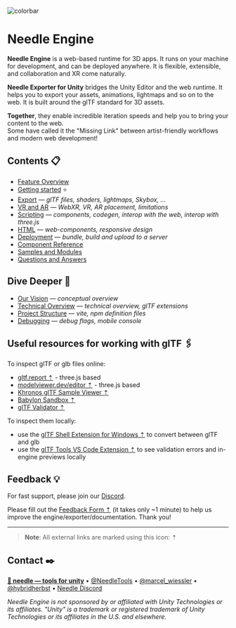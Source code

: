 ![colorbar](https://user-images.githubusercontent.com/5083203/180309860-542e6882-163c-4e11-9555-2c669ad72472.png)

# Needle Engine

**Needle Engine** is a web-based runtime for 3D apps. It runs on your machine for development, and can be deployed anywhere. It is flexible, extensible, and collaboration and XR come naturally.  

**Needle Exporter for Unity** bridges the Unity Editor and the web runtime. It helps you to export your assets, animations, lightmaps and so on to the web. It is built around the glTF standard for 3D assets.  

**Together**, they enable incredible iteration speeds and help you to bring your content to the web.  
Some have called it the "Missing Link" between artist-friendly workflows and modern web development!

## Contents 📋
- [Feature Overview](./documentation/features-overview.md)
- [Getting started](./documentation/getting-started.md) ⭐
- [Export](./documentation/export.md) — *glTF files, shaders, lightmaps, Skybox, ...*
- [VR and AR](./documentation/xr.md) — *WebXR, VR, AR placement, limitations*
- [Scripting](./documentation/scripting.md) — *components, codegen, interop with the web, interop with three.js*
- [HTML](./documentation/html.md) — *web-components, responsive design*
- [Deployment](./documentation/deployment.md) — *bundle, build and upload to a server*
- [Component Reference](./documentation/component-reference.md)
- [Samples and Modules](./documentation/samples-and-modules.md)
- [Questions and Answers](./documentation/faq.md)

## Dive Deeper 🐠
- [Our Vision](./documentation/vision.md) — *conceptual overview*
- [Technical Overview](./documentation/technical-overview.md) — *technical overview, glTF extensions*
- [Project Structure](./documentation/project_structure.md) — *vite, npm definition files*
- [Debugging](./documentation/debugging.md) — *debug flags, mobile console*

## Useful resources for working with glTF 🖇

To inspect glTF or glb files online:
- [gltf.report ⇡](https://gltf.report/) - three.js based
- [modelviewer.dev/editor ⇡](https://modelviewer.dev/editor) - three.js based
- [Khronos glTF Sample Viewer ⇡](https://github.khronos.org/glTF-Sample-Viewer-Release/)
- [Babylon Sandbox ⇡](https://sandbox.babylonjs.com/)
- [glTF Validator ⇡](https://github.khronos.org/glTF-Validator/)

To inspect them locally:
- use the [glTF Shell Extension for Windows ⇡](https://apps.microsoft.com/store/detail/gltf-shell-extensions/9NPGVJ9N57MV?hl=en-us&gl=US) to convert between glTF and glb
- use the [glTF Tools VS Code Extension ⇡](https://marketplace.visualstudio.com/items?itemName=cesium.gltf-vscode) to see validation errors and in-engine previews locally

## Feedback 💡

For fast support, please join our [Discord](https://discord.needle.tools).

Please fill out the [Feedback Form ⇡](https://fwd.needle.tools/needle-engine/feedback) (it takes only ~1 minute) to help us improve the engine/exporter/documentation. Thank you!

---

> **Note**: All external links are marked using this icon: ⇡

## Contact ✒️
<b>[🌵 needle — tools for unity](https://needle.tools)</b> • 
[@NeedleTools](https://twitter.com/NeedleTools) • 
[@marcel_wiessler](https://twitter.com/marcel_wiessler) • 
[@hybridherbst](https://twitter.com/hybridherbst) • 
[Needle Discord](https://discord.needle.tools)



*Needle Engine is not sponsored by or affiliated with Unity Technologies or its affiliates. "Unity" is a trademark or registered trademark of Unity Technologies or its affiliates in the U.S. and elsewhere.*
